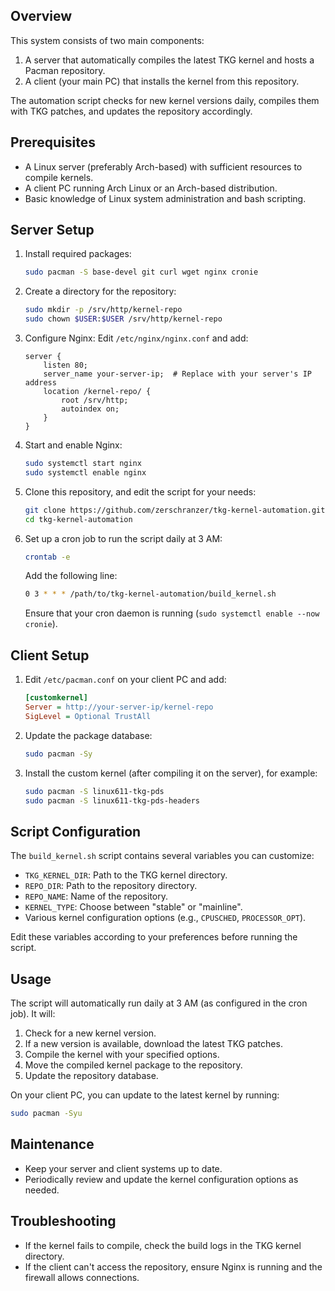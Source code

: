 ## Overview

This system consists of two main components:

1. A server that automatically compiles the latest TKG kernel and hosts a Pacman repository.
2. A client (your main PC) that installs the kernel from this repository.

The automation script checks for new kernel versions daily, compiles them with TKG patches, and updates the repository accordingly.

## Prerequisites

- A Linux server (preferably Arch-based) with sufficient resources to compile kernels.
- A client PC running Arch Linux or an Arch-based distribution.
- Basic knowledge of Linux system administration and bash scripting.

## Server Setup

1. Install required packages:
   ```bash
   sudo pacman -S base-devel git curl wget nginx cronie
   ```

2. Create a directory for the repository:
   ```bash
   sudo mkdir -p /srv/http/kernel-repo
   sudo chown $USER:$USER /srv/http/kernel-repo
   ```

3. Configure Nginx:
   Edit `/etc/nginx/nginx.conf` and add:
   ```nginx
   server {
       listen 80;
       server_name your-server-ip;  # Replace with your server's IP address
       location /kernel-repo/ {
           root /srv/http;
           autoindex on;
       }
   }
   ```

4. Start and enable Nginx:
   ```bash
   sudo systemctl start nginx
   sudo systemctl enable nginx
   ```

5. Clone this repository, and edit the script for your needs:
   ```bash
   git clone https://github.com/zerschranzer/tkg-kernel-automation.git
   cd tkg-kernel-automation
   ```

6. Set up a cron job to run the script daily at 3 AM:
   ```bash
   crontab -e
   ```
   Add the following line:
   ```bash
   0 3 * * * /path/to/tkg-kernel-automation/build_kernel.sh
   ```
   Ensure that your cron daemon is running (`sudo systemctl enable --now cronie`).

## Client Setup

1. Edit `/etc/pacman.conf` on your client PC and add:
   ```ini
   [customkernel]
   Server = http://your-server-ip/kernel-repo
   SigLevel = Optional TrustAll
   ```

2. Update the package database:
   ```bash
   sudo pacman -Sy
   ```

3. Install the custom kernel (after compiling it on the server), for example:
   ```bash
   sudo pacman -S linux611-tkg-pds
   sudo pacman -S linux611-tkg-pds-headers
   ```

## Script Configuration

The `build_kernel.sh` script contains several variables you can customize:

- `TKG_KERNEL_DIR`: Path to the TKG kernel directory.
- `REPO_DIR`: Path to the repository directory.
- `REPO_NAME`: Name of the repository.
- `KERNEL_TYPE`: Choose between "stable" or "mainline".
- Various kernel configuration options (e.g., `CPUSCHED`, `PROCESSOR_OPT`).

Edit these variables according to your preferences before running the script.

## Usage

The script will automatically run daily at 3 AM (as configured in the cron job). It will:

1. Check for a new kernel version.
2. If a new version is available, download the latest TKG patches.
3. Compile the kernel with your specified options.
4. Move the compiled kernel package to the repository.
5. Update the repository database.

On your client PC, you can update to the latest kernel by running:

```bash
sudo pacman -Syu
```

## Maintenance

- Keep your server and client systems up to date.
- Periodically review and update the kernel configuration options as needed.

## Troubleshooting

- If the kernel fails to compile, check the build logs in the TKG kernel directory.
- If the client can't access the repository, ensure Nginx is running and the firewall allows connections.
